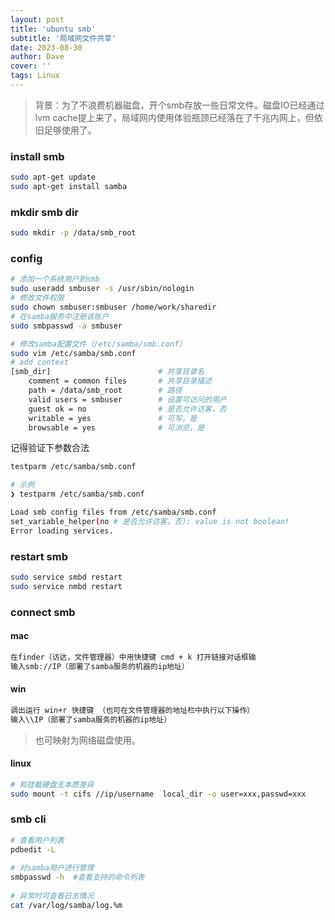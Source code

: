 ```yaml
---
layout: post
title: 'ubuntu smb'
subtitle: '局域网文件共享'
date: 2023-08-30
author: Dave
cover: ''
tags: Linux
---
```




> 背景：为了不浪费机器磁盘，开个smb存放一些日常文件。磁盘IO已经通过lvm cache提上来了，局域网内使用体验瓶颈已经落在了千兆内网上，但依旧足够使用了。

### install smb

```bash
sudo apt-get update
sudo apt-get install samba
```

### mkdir smb dir

```bash
sudo mkdir -p /data/smb_root
```

### config

```bash
# 添加一个系统用户到smb
sudo useradd smbuser -s /usr/sbin/nologin
# 修改文件权限
sudo chown smbuser:smbuser /home/work/sharedir
# 在samba服务中注册该账户
sudo smbpasswd -a smbuser

# 修改samba配置文件（/etc/samba/smb.conf）
sudo vim /etc/samba/smb.conf
# add context
[smb_dir]                        # 共享目录名
    comment = common files       # 共享目录描述
    path = /data/smb_root        # 路径
    valid users = smbuser        # 设置可访问的用户
    guest ok = no                # 是否允许访客，否
    writable = yes               # 可写，是
    browsable = yes              # 可浏览，是
```

记得验证下参数合法
```bash
testparm /etc/samba/smb.conf

# 示例
❯ testparm /etc/samba/smb.conf                                                                                                                               ─╯

Load smb config files from /etc/samba/smb.conf
set_variable_helper(no # 是否允许访客，否): value is not boolean!
Error loading services.
```
### restart smb

```bash
sudo service smbd restart
sudo service nmbd restart
```

### connect smb

#### mac

```bash
在finder（访达，文件管理器）中用快捷键 cmd + k 打开链接对话框输
输入smb://IP（部署了samba服务的机器的ip地址）
```

#### win

```bash
调出运行 win+r 快捷键 （也可在文件管理器的地址栏中执行以下操作）
输入\\IP（部署了samba服务的机器的ip地址）
```

> 也可映射为网络磁盘使用。

#### linux

```bash
# 和挂载硬盘无本质差异
sudo mount -t cifs //ip/username  local_dir -o user=xxx,passwd=xxx
```

### smb cli

```bash
# 查看用户列表
pdbedit -L
 
# 对samba用户进行管理
smbpasswd -h  #查看支持的命令列表
 
# 异常时可查看日志情况
cat /var/log/samba/log.%m
```
